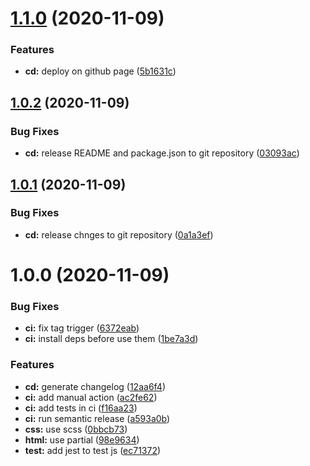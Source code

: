 # [1.1.0](https://github.com/desaintvincent/starter/compare/v1.0.2...v1.1.0) (2020-11-09)

### Features

* **cd:** deploy on github page ([5b1631c](https://github.com/desaintvincent/starter/commit/5b1631cb8cfcf9d85151603cae19f39f280c44db))

## [1.0.2](https://github.com/desaintvincent/starter/compare/v1.0.1...v1.0.2) (2020-11-09)

### Bug Fixes

* **cd:** release README and package.json to git repository ([03093ac](https://github.com/desaintvincent/starter/commit/03093acea231b1ef8e87d84a688912545fe66810))

## [1.0.1](https://github.com/desaintvincent/starter/compare/v1.0.0...v1.0.1) (2020-11-09)

### Bug Fixes

* **cd:** release chnges to git repository ([0a1a3ef](https://github.com/desaintvincent/starter/commit/0a1a3ef3e338d900ec71f9a4521de4b3a9dda534))

# 1.0.0 (2020-11-09)

### Bug Fixes

* **ci:** fix tag trigger ([6372eab](https://github.com/desaintvincent/starter/commit/6372eab6eb7e9b2e785c5746f4799e4af1d8513e))
* **ci:** install deps before use them ([1be7a3d](https://github.com/desaintvincent/starter/commit/1be7a3d00e3c0ac6ef578c22e8a185343d9ff892))

### Features

* **cd:** generate changelog ([12aa6f4](https://github.com/desaintvincent/starter/commit/12aa6f4ab2999cc41652c95c7689d470f812fe92))
* **ci:** add manual action ([ac2fe62](https://github.com/desaintvincent/starter/commit/ac2fe62e5b15fbd07e58e4ee9acea786d4b2ee16))
* **ci:** add tests in ci ([f16aa23](https://github.com/desaintvincent/starter/commit/f16aa23b38180f9be5a1d11bbe66d62d938dc787))
* **ci:** run semantic release ([a593a0b](https://github.com/desaintvincent/starter/commit/a593a0b9b5458fcdfc775f25e6f5d7d66955eaff))
* **css:** use scss ([0bbcb73](https://github.com/desaintvincent/starter/commit/0bbcb73670b8f9f18499e03a200ef98189420a98))
* **html:** use partial ([98e9634](https://github.com/desaintvincent/starter/commit/98e96343cfabb4b271a208f8d31dfdff0d8b96dd))
* **test:** add jest to test js ([ec71372](https://github.com/desaintvincent/starter/commit/ec71372c323d455862442fc554a75f37ebec9979))
